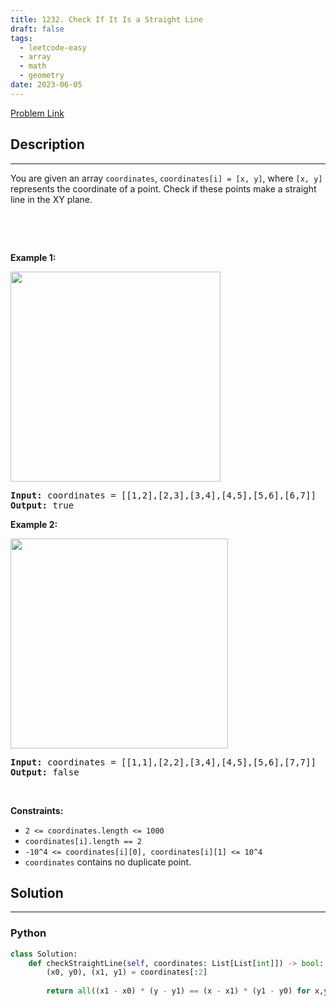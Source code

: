 ```yaml
---
title: 1232. Check If It Is a Straight Line
draft: false
tags: 
  - leetcode-easy
  - array
  - math
  - geometry
date: 2023-06-05
---
```


[Problem Link](https://leetcode.com/problems/check-if-it-is-a-straight-line/)

## Description

---
<p>You are given an array&nbsp;<code>coordinates</code>, <code>coordinates[i] = [x, y]</code>, where <code>[x, y]</code> represents the coordinate of a point. Check if these points&nbsp;make a straight line in the XY plane.</p>

<p>&nbsp;</p>

<p>&nbsp;</p>
<p><strong class="example">Example 1:</strong></p>

<p><img alt="" src="https://assets.leetcode.com/uploads/2019/10/15/untitled-diagram-2.jpg" style="width: 336px; height: 336px;" /></p>

<pre>
<strong>Input:</strong> coordinates = [[1,2],[2,3],[3,4],[4,5],[5,6],[6,7]]
<strong>Output:</strong> true
</pre>

<p><strong class="example">Example 2:</strong></p>

<p><strong><img alt="" src="https://assets.leetcode.com/uploads/2019/10/09/untitled-diagram-1.jpg" style="width: 348px; height: 336px;" /></strong></p>

<pre>
<strong>Input:</strong> coordinates = [[1,1],[2,2],[3,4],[4,5],[5,6],[7,7]]
<strong>Output:</strong> false
</pre>

<p>&nbsp;</p>
<p><strong>Constraints:</strong></p>

<ul>
	<li><code>2 &lt;=&nbsp;coordinates.length &lt;= 1000</code></li>
	<li><code>coordinates[i].length == 2</code></li>
	<li><code>-10^4 &lt;=&nbsp;coordinates[i][0],&nbsp;coordinates[i][1] &lt;= 10^4</code></li>
	<li><code>coordinates</code>&nbsp;contains no duplicate point.</li>
</ul>


## Solution

---
### Python
``` py title='check-if-it-is-a-straight-line'
class Solution:
    def checkStraightLine(self, coordinates: List[List[int]]) -> bool:
        (x0, y0), (x1, y1) = coordinates[:2]
        
        return all((x1 - x0) * (y - y1) == (x - x1) * (y1 - y0) for x,y in coordinates)
```

